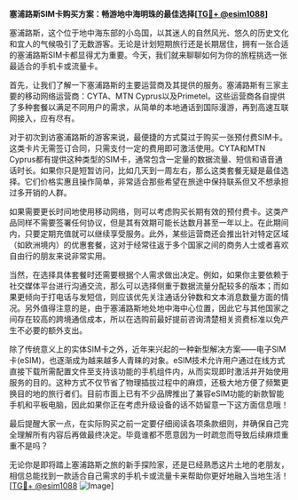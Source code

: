 **塞浦路斯SIM卡购买方案：畅游地中海明珠的最佳选择[[TG💪+ @esim1088](https://t.me/s/esim1088)]**

塞浦路斯，这个位于地中海东部的小岛国，以其迷人的自然风光、悠久的历史文化和宜人的气候吸引了无数游客。无论是计划短期旅行还是长期居住，拥有一张合适的塞浦路斯SIM卡都显得尤为重要。今天，我们就来聊聊如何为你的旅程挑选一张最适合的手机卡或流量卡。

首先，让我们了解一下塞浦路斯的主要运营商及其提供的服务。塞浦路斯有三家主要的移动网络运营商：CYTA、MTN Cyprus以及Primetel。这些运营商各自提供了多种套餐以满足不同用户的需求，从简单的本地通话到国际漫游，再到高速互联网接入，应有尽有。

对于初次到访塞浦路斯的游客来说，最便捷的方式莫过于购买一张预付费SIM卡。这类卡片无需签订合同，只需支付一定的费用即可激活使用。CYTA和MTN Cyprus都有提供这种类型的SIM卡，通常包含一定量的数据流量、短信和语音通话时长。如果你只是短暂访问，比如几天到一周左右，那么这类套餐无疑是最佳选择。它们价格实惠且操作简单，非常适合那些希望在旅途中保持联系但又不想承担过多开销的人群。

如果需要更长时间地使用移动网络，则可以考虑购买长期有效的预付费卡。这类产品同样不需要签署任何协议，但是其有效期可能长达数月甚至一年以上。在此期间内，只要定期充值就可以继续享受服务。此外，某些运营商还会推出针对特定区域（如欧洲境内）的优惠套餐，这对于经常往返于多个国家之间的商务人士或者喜欢自由行的朋友来说非常实用。

当然，在选择具体套餐时还需要根据个人需求做出决定。例如，如果你主要依赖于社交媒体平台进行沟通交流，那么可以选择侧重于数据流量分配较多的版本；而如果更倾向于打电话与发短信，则应该优先关注通话分钟数和文本消息数量方面的情况。另外值得注意的是，由于塞浦路斯地处地中海中心位置，因此它与其他国家之间存在较高的跨境通信成本，所以在选购前最好提前咨询清楚相关资费标准以免产生不必要的额外支出。

除了传统意义上的实体SIM卡之外，近年来兴起的一种新型解决方案——电子SIM卡(eSIM)，也逐渐成为越来越多人青睐的对象。eSIM技术允许用户通过在线方式直接下载所需配置文件至支持该功能的手机组件内，从而实现即时激活并开始使用服务的目的。这种方式不仅节省了物理插拔过程中的麻烦，还极大地方便了频繁更换目的地的旅行者们。目前市面上已有不少品牌推出了兼容eSIM功能的新款智能手机和平板电脑，因此如果你正在考虑升级设备的话不妨留意一下这方面信息哦！

最后提醒大家一点，在实际购买之前一定要仔细阅读各项条款细则，并确保自己完全理解所有内容后再做最终决定。毕竟谁都不愿意因为一时疏忽而导致后续麻烦重重不是吗？

无论你是即将踏上塞浦路斯之旅的新手探险家，还是已经熟悉这片土地的老朋友，相信总能找到一款适合自己需求的手机卡或流量卡来帮助你更好地融入当地生活！[[TG💪+ @esim1088](https://t.me/s/esim1088) ![Image](https://i.postimg.cc/4NQfJmqS/Snipaste-2025-05-13-00-14-12.png)]